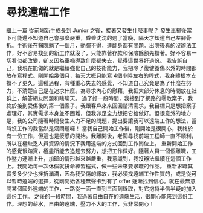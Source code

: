 # 尋找遠端工作

繼上一篇 從前端新手成長到 Junior 之後，接著又發生什麼事呢？
發生車禍後當下可能還不知道自己會那麼嚴重，昏昏沈沈的過了當晚，隔天才知道自己左腳骨折。手術後在醫院躺了一個月，動彈不得，連翻身都有問題。出院後真的沒辦法工作，好不容易找到的新工作就沒了，只能靠著存款和保險餘額先撐著。好不容易一切看似都改變，卻又因為車禍導致什麼都失去，覺得這世界好過份。
我告訴自己，我現在能做的就是繼續強化自己的技術能力，我把除了復健養傷以外的時間都放在寫程式。剛開始幾個月，每天大概只能寫 4個小時左右的程式，我身體根本支撐不了更久。這種過程，有種重心失去的感覺，不知道自己究竟是為了什麼在努力，不清楚自己是在追求什麼。為尋求內心的慰藉，我把大部分休息的時間放在社群上，解答網友問題和瞎聊天。
過了好一段時間，我接到了網路的零散案子，我終於接到受傷後的第一個案子。我跟客戶來來回回釐清需求，我目標只是想把案子處理好，其實需求本身並不困難，但我卯足全力想把它給做好。但很意外的地方是，我的公司隨著時間發生人力不足的問題，提出要讓我可以遠端工作的想法，當時沒工作的我當然是沒問題囉！
當我自己開始工作後，剛開始是很開心，我終於有一份工作，但這也是疲憊的開始。我離開後，老闆尋找前端工程師一直不順利，所以在極缺乏人員資源的情況下我用遠端的方式回到工作崗位上。
重新開始工作的感覺很踏實，極盡所能去追趕去努力，想把工作做好。隨著人員一個個離職，工作壓力逐漸上升，加班的情形越來越嚴重，我意識到，我沒辦法繼續在這個工作上。我開始每一次休假就拼命練習程式，做一些未來要求職的作品。
重新求職其實多多少少也挫折滿滿，因為我受傷的緣故，我必須找遠端工作性質的，或是從可以暫時遠端的選擇，從剛開始各種無聲卡到有了 offer 逐漸找到信心。就在最無意間某個國外遠端的工作，一路從一面一直到三面到錄取，對它抱持半信半疑的加入這份工作。
之後的一段時間，我過著自由自在的遠端生活，很開心能來到這份工作。理想的薪水，自由的遠端，壓力不大的工作，我非常開心！